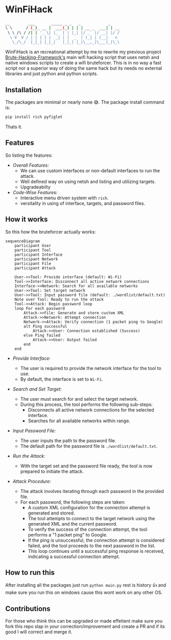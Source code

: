 # WinFiHack

```bash
__        ___       _____ _ _   _            _
\ \      / (_)_ __ |  ___(_) | | | __ _  ___| | __
 \ \ /\ / /| | '_ \| |_  | | |_| |/ _` |/ __| |/ /
  \ V  V / | | | | |  _| | |  _  | (_| | (__|   <
   \_/\_/  |_|_| |_|_|   |_|_| |_|\__,_|\___|_|\_\
```

WinFiHack is an recreational attempt by me to rewrite my previous project [Brute-Hacking-Framework's](https://github.com/morpheuslord/Brute-Hacking-Framework-SourceCode) main wifi hacking script that uses netsh and native windows scripts to create a wifi bruteforcer. This is in no way a fast script nor a superior way of doing the same hack but its needs no external libraries and just python and python scripts.

## Installation

The packages are minimal or nearly none 😅. The package install command is:

```bash
pip install rich pyfiglet
```

Thats it.

## Features

So listing the features:

- _Overall Features:_
  - We can use custom interfaces or non-default interfaces to run the attack.
  - Well defined way on using netsh and listing and utilizing targets.
  - Upgradeabilty
- _Code-Wise Features:_
  - Interactive menu driven system with `rich`.
  - versitality in using of interface, targets, and password files.

## How it works

So this how the bruteforcer actually works:

```mermaid
sequenceDiagram
    participant User
    participant Tool
    participant Interface
    participant Network
    participant File
    participant Attack

    User->>Tool: Provide interface (default: Wi-Fi)
    Tool->>Interface: Disconnect all active network connections
    Interface->>Network: Search for all available networks
    User->>Tool: Set target network
    User->>Tool: Input password file (default: ./wordlist/default.txt)
    Note over Tool: Ready to run the attack
    Tool->>Attack: Begin password loop
    loop For each password
        Attack->>File: Generate and store custom XML
        Attack->>Network: Attempt connection
        Network->>Attack: Verify connection (1 packet ping to Google)
        alt Ping successful
            Attack->>User: Connection established (Success)
        else Ping failed
            Attack->>User: Output failed
        end
    end
```

- _Provide Interface:_

  - The user is required to provide the network interface for the tool to use.
  - By default, the interface is set to `Wi-Fi`.

- _Search and Set Target:_

  - The user must search for and select the target network.
  - During this process, the tool performs the following sub-steps:
    - Disconnects all active network connections for the selected interface.
    - Searches for all available networks within range.

- _Input Password File:_

  - The user inputs the path to the password file.
  - The default path for the password file is `./wordlist/default.txt`.

- _Run the Attack:_

  - With the target set and the password file ready, the tool is now prepared to initiate the attack.

- _Attack Procedure:_
  - The attack involves iterating through each password in the provided file.
  - For each password, the following steps are taken:
    - A custom XML configuration for the connection attempt is generated and stored.
    - The tool attempts to connect to the target network using the generated XML and the current password.
    - To verify the success of the connection attempt, the tool performs a "1 packet ping" to Google.
    - If the ping is unsuccessful, the connection attempt is considered failed, and the tool proceeds to the next password in the list.
    - This loop continues until a successful ping response is received, indicating a successful connection attempt.

## How to run this

After installing all the packages just run `python main.py` rest is history 👍 and make sure you run this on windows cause this wont work on any other OS.

## Contributions

For those who think this can be upgraded or made effetient make sure you fork this repo slap in your correction/improvement and create a PR and if its good I will correct and merge it.

